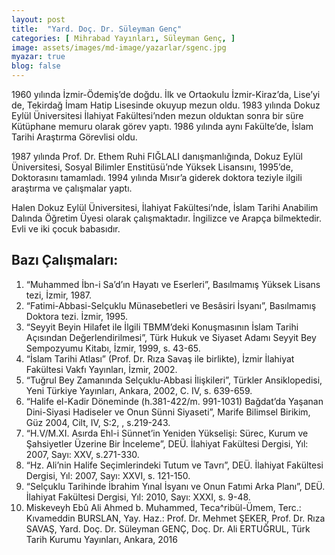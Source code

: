 ```yaml
---
layout: post
title:  "Yard. Doç. Dr. Süleyman Genç"
categories: [ Mihrabad Yayınları, Süleyman Genç, ]
image: assets/images/md-image/yazarlar/sgenc.jpg
myazar: true
blog: false
---
```


1960 yılında İzmir-Ödemiş’de doğdu. İlk ve Ortaokulu İzmir-Kiraz’da, Lise’yi de, Tekirdağ İmam Hatip Lisesinde okuyup mezun oldu. 1983 yılında Dokuz Eylül Üniversitesi İlahiyat Fakültesi’nden mezun olduktan sonra bir süre Kütüphane memuru olarak görev yaptı. 1986 yılında aynı Fakülte’de, İslam Tarihi Araştırma Görevlisi oldu.

1987 yılında Prof. Dr. Ethem Ruhi FIĞLALI danışmanlığında, Dokuz Eylül Üniversitesi, Sosyal Bilimler Enstitüsü’nde Yüksek Lisansını, 1995’de, Doktorasını tamamladı. 1994 yılında Mısır’a giderek doktora teziyle ilgili araştırma ve çalışmalar yaptı.

Halen Dokuz Eylül Üniversitesi, İlahiyat Fakültesi’nde, İslam Tarihi Anabilim Dalında Öğretim Üyesi olarak çalışmaktadır. İngilizce ve Arapça bilmektedir. Evli ve iki çocuk babasıdır.

## Bazı Çalışmaları:

1.  “Muhammed İbn-i Sa’d’ın Hayatı ve Eserleri”, Basılmamış Yüksek Lisans tezi, İzmir, 1987.
2.  “Fatimi-Abbasi-Selçuklu Münasebetleri ve Besâsiri İsyanı”, Basılmamış Doktora tezi. İzmir, 1995.
3.  “Seyyit Beyin Hilafet ile İlgili TBMM’deki Konuşmasının İslam Tarihi Açısından Değerlendirilmesi”, Türk Hukuk ve Siyaset Adamı Seyyit  Bey Sempozyumu Kitabı, İzmir, 1999, s. 43-65.
4.  “İslam Tarihi Atlası” (Prof. Dr. Rıza Savaş ile birlikte), İzmir İlahiyat Fakültesi Vakfı Yayınları, İzmir, 2002.
5.  “Tuğrul Bey Zamanında Selçuklu-Abbasi İlişkileri”, Türkler Ansiklopedisi, Yeni Türkiye Yayınları, Ankara, 2002, C. IV, s. 639-659.
6.  “Halife el-Kadir Döneminde (h.381-422/m. 991-1031) Bağdat’da Yaşanan Dini-Siyasi Hadiseler ve Onun Sünni Siyaseti”, Marife Bilimsel  Birikim, Güz 2004, Cilt, IV, S:2, , s.219-243.
7.  “H.V/M.XI. Asırda Ehl-i Sünnet’in Yeniden Yükselişi: Sürec, Kurum ve Şahsiyetler Üzerine Bir İnceleme”, DEÜ. İlahiyat Fakültesi Dergisi,  Yıl: 2007, Sayı: XXV, s.271-330.
8.  “Hz. Ali’nin Halife Seçimlerindeki Tutum ve Tavrı”, DEÜ. İlahiyat Fakültesi Dergisi, Yıl: 2007, Sayı: XXVI, s. 121-150.
9.  “Selçuklu Tarihinde İbrahim Yınal İsyanı ve Onun Fatımi Arka Planı”, DEÜ. İlahiyat Fakültesi Dergisi, Yıl: 2010, Sayı: XXXI, s. 9-48.
10.  Miskeveyh Ebû Ali Ahmed b. Muhammed, Teca^ribül-Ümem, Terc.: Kıvameddin BURSLAN, Yay. Haz.: Prof. Dr. Mehmet ŞEKER, Prof. Dr. Rıza SAVAŞ, Yard. Doç. Dr. Süleyman GENÇ, Doç. Dr. Ali ERTUĞRUL, Türk Tarih Kurumu Yayınları, Ankara, 2016